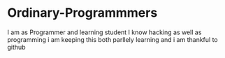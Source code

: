 # Ordinary-Programmmers
I am as Programmer and learning student I know hacking as well as programming i am keeping this both parllely learning and i am thankful to github
